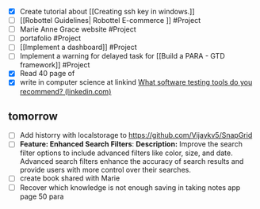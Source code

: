 - [x] Create tutorial about [[Creating ssh key in windows.]]
- [ ] [[Robottel Guidelines| Robottel E-commerce ]] #Project 
- [ ] Marie Anne Grace website #Project 
- [ ] portafolio #Project 
- [ ] [[Implement a dashboard]] #Project 
- [ ] Implement a warning for delayed task for [[Build a PARA - GTD framework]] #Project
- [x] Read 40 page of 
- [x] write in computer science at linkind [What software testing tools do you recommend? (linkedin.com)](https://www.linkedin.com/advice/3/what-software-testing-tools-do-you-recommend?contributionUrn=urn%3Ali%3Acomment%3A%28articleSegment%3A%28urn%3Ali%3AlinkedInArticle%3A7112147632092794880%2C7112147633900527616%29%2C7118650456276393984%29) 
## tomorrow
- [ ] Add historry with localstorage to https://github.com/Vijaykv5/SnapGrid
- [ ] **Feature: Enhanced Search Filters**: **Description:** Improve the search filter options to include advanced filters like color, size, and date. Advanced search filters enhance the accuracy of search results and provide users with more control over their searches.
- [ ] create book shared with Marie
- [ ] Recover which knowledge is not enough saving in taking notes app page 50 para